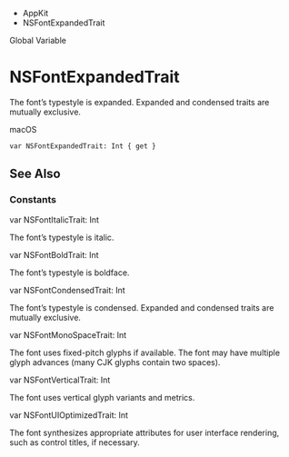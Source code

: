 

- AppKit
-  NSFontExpandedTrait 

Global Variable

# NSFontExpandedTrait

The font’s typestyle is expanded. Expanded and condensed traits are mutually exclusive.

macOS

``` source
var NSFontExpandedTrait: Int { get }
```

## See Also

### Constants

var NSFontItalicTrait: Int

The font’s typestyle is italic.

var NSFontBoldTrait: Int

The font’s typestyle is boldface.

var NSFontCondensedTrait: Int

The font’s typestyle is condensed. Expanded and condensed traits are mutually exclusive.

var NSFontMonoSpaceTrait: Int

The font uses fixed-pitch glyphs if available. The font may have multiple glyph advances (many CJK glyphs contain two spaces).

var NSFontVerticalTrait: Int

The font uses vertical glyph variants and metrics.

var NSFontUIOptimizedTrait: Int

The font synthesizes appropriate attributes for user interface rendering, such as control titles, if necessary.

